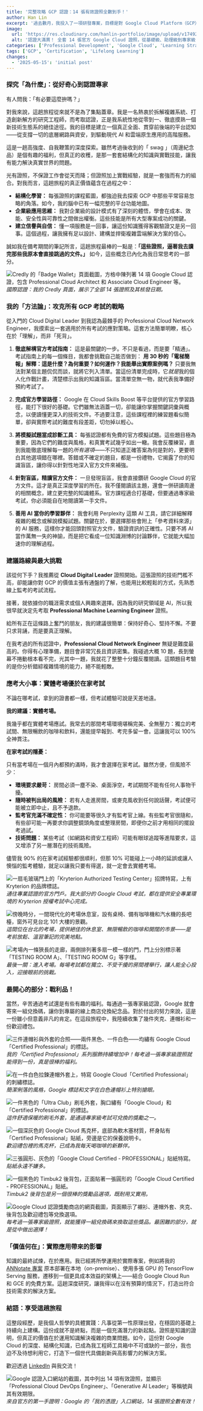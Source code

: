 ```yaml
---
title: '完整攻略 GCP 認證：14 張有效證照全數到手！'
author: Han Lin
excerpt: '過去數月，我投入了一項研發專案，目標是對 Google Cloud Platform（GCP）進行第一手、系統性的深度研究。具體成果，就是考取了 GCP 全套 14 張認證，橫跨基礎到專家級別，主題包羅萬象，從雲端架構、資安，到 DevOps、數據及機器學習'
image:
  url: 'https://res.cloudinary.com/hanlin-portfolio/image/upload/v1749224691/gcp-certifications-complete-badge-collage_wnyujx.png'
  alt: '認證大滿貫！ 全套 14 張官方 Google Cloud 證照，從基礎級、助理級到專家級，全員到齊。'
categories: ['Professional Development', 'Google Cloud', 'Learning Strategies']
tags: ['GCP', 'Certification', 'Lifelong Learning']
changes:
  - '2025-05-15': 'initial post'
---
```


### 探究「為什麼」：從好奇心到認證專家

有人問我：「有必要這麼拚嗎？」

對我來說，這趟旅程從來就不是為了集點蓋章。我是一名熱衷於拆解複雜系統、打造創新解方的研究工程師，而考取認證，正是我系統性地從零到一、徹底摸熟一個新技術生態系的絕佳途徑。我的目標是建立一個真正全面、貫穿前後端的平台認知——從支撐一切的底層網路與資安，到驅動現代 AI 和雲端原生應用的高階服務。

這是一趟高強度、自我鞭策的深度探索。雖然考過後收到的「 swag 」（周邊紀念品）是個有趣的福利，但真正的收穫，是那一套套結構化的知識與實戰技能，讓我有能力解決真實世界的問題。

光有證照，不保證工作會從天而降；但證照加上實戰經驗，就是一套強而有力的組合。對我而言，這趟旅程的真正價值蘊含在過程之中：

- **結構化學習：** 每張證照的課程藍圖，都強迫我去探索 GCP 中那些平常容易忽略的角落。如今，我的腦中已有一幅完整的平台功能地圖。
- **企業級應用思維：** 我對企業級的設計模式有了深刻的體悟，學會在成本、效能、安全性與可靠性之間做出權衡。這些技能是所有大型專案成功的關鍵。
- **建立信譽與自信：** 懂一項服務是一回事，讓這份知識獲得客觀驗證又是另一回事。這個過程，讓我擁有足以設計、建構並捍衛複雜雲端解決方案的信心。

誠如我在備考期間的筆記所言，這趟旅程最棒的一點是：**「這些證照，逼著我去讀完那些我原本會直接跳過的文件。」** 如今，這些概念已內化為我日常思考的一部分。

![Credly 的「Badge Wallet」頁面截圖，方格中陳列著 14 項 Google Cloud 認證，包含 Professional Cloud Architect 和 Associate Cloud Engineer 等。](https://res.cloudinary.com/hanlin-portfolio/image/upload/v1749224690/gcp-certifications-complete-credly-badge-wallet_j9gl3y.png)
_國際認證：我的 Credly 頁面，展示了全部 14 張證照及其核發日期。_

### 我的「方法論」：攻克所有 GCP 考試的戰略

從入門的 Cloud Digital Leader 到我認為最棘手的 Professional Cloud Network Engineer，我摸索出一套適用於所有考試的應對策略。這套方法簡單明瞭，核心在於「理解」，而非「死背」。

1.  **徹底解構官方考試指南：**
    這是最關鍵的一步。不只是看過，而是要「精通」。考試指南上的每一個條目，我都會挑戰自己能否做到：
    **用 30 秒的「電梯簡報」解釋：這是什麼？為何重要？如何運作？我能舉出實際案例嗎？**
    只要我無法對某個主題侃侃而談，就將它列入清單。當這份清單完成時，它*就是*我的個人化作戰計畫，清楚標示出我的知識盲區。當清單空無一物，就代表我準備好預約考試了。

2.  **完成官方學習路徑：**
    Google 在 Cloud Skills Boost 等平台提供的官方學習路徑，能打下很好的基礎。它們雖無法涵蓋一切，卻能讓你掌握關鍵詞彙與概念，以便讀懂更深入的技術文件。不過要注意，這些課程裡的練習題看似簡單，卻與實際考試的難度有段差距，切勿掉以輕心。

3.  **將模擬試題當成診斷工具：**
    每張認證都有免費的官方模擬試題。這些題目極為重要，因為它們的難度與風格，和真實考試幾乎如出一轍。我會反覆練習，直到我能徹底理解每一題的*所有選項*——不只知道正確答案為何是對的，更要明白其他選項錯在哪裡。答錯或不確定的題目，都是一份禮物，它揭露了你的知識盲區，讓你得以針對性地深入官方文件來補強。

4.  **針對盲區，精讀官方文件：**
    一旦發現盲區，我會直接鑽研 Google Cloud 的官方文件。這才是真正深度學習的所在。我不僅閱讀該主題，還會一併研讀周邊的相關概念，建立更完整的知識體系。官方課程適合打基礎，但要通過專家級考試，你必須能自在地閱讀第一手文件。

5.  **善用 AI 當你的學習夥伴：**
    我會利用 Perplexity 這類 AI 工具，請它詳細解釋複雜的概念或解說模擬試題。關鍵在於，要選擇那些會附上「參考資料來源」的 AI 服務，這樣你才能回頭對照官方文件，驗證資訊的正確性。只要不將 AI 當作萬無一失的神諭，而是把它看成一位知識淵博的討論夥伴，它就能大幅加速你的理解過程。

### 建議路線與最大挑戰

該從何下手？我推薦從 **Cloud Digital Leader** 證照開始。這張證照的技術門檻不高，卻能讓你對 GCP 的價值主張有通盤的了解，也能用比較輕鬆的方式，先熟悉線上監考的考試流程。

接著，就依據你的職涯需求或個人興趣來選擇。因為我的研究領域是 AI，所以我很早就決定先考取 **Professional Machine Learning Engineer** 證照。

給所有正在這條路上奮鬥的朋友，我的建議很簡單：保持好奇心、堅持不懈。不要只求背誦，而是要真正理解。

在我考過的所有認證中，**Professional Cloud Network Engineer** 無疑是難度最高的。你得有心理準備，題目會非常冗長且資訊密集。我碰過大概 10 題，長到螢幕不捲動根本看不完，光其中一題，我就花了整整十分鐘反覆閱讀。這類題目考驗的是你分析錯綜複雜情境的能力，絕不能輕敵。

### 應考大小事：實體考場優於在家考試

不論在哪考試，拿到的證書都一樣，但考試體驗可說是天差地遠。

**我的建議：實體考場。**

我幾乎都在實體考場應試。我常去的那間考場環境堪稱完美、全無壓力：獨立的考試間、無限暢飲的咖啡和飲料，還能提早報到、考完多留一會。這讓我可以 100% 全神貫注。

**在家考試的隱憂：**

只有當考場在一個月內都預約滿時，我才會選擇在家考試。雖然方便，但風險不少：

- **環境要求嚴苛：** 房間必須一塵不染、桌面淨空，考試期間不能有任何人事物干擾。
- **隨時被判出局的風險：** 若有人走進房間，或麥克風收到任何說話聲，考試便可能被立即中止，且不予退款。
- **監考官充滿不確定性：** 你可能要等很久才有監考官上線。有些監考官很隨和，有些卻可能一再要求你調整鏡頭角度或整理房間，即便你之前才用相同的擺設考過試。
- **技術問題：** 某些考試（如網路和資安工程師）可能有眼球追蹤等進階要求，這又增添了另一層潛在的技術風險。

儘管我 90% 的在家考試經驗都很順利，但那 10% 可能碰上一小時的延誤或讓人懊惱的監考體驗，就足以讓我只要有得選，就一定會去實體考場。

![一扇毛玻璃門上的「Kryterion Authorized Testing Center」招牌特寫，上有 Kryterion 的品牌標誌。](https://res.cloudinary.com/hanlin-portfolio/image/upload/v1749231609/gcp-certifications-complete-kryterion-testing-center_zvuj5j.jpg)
_通往專業認證的官方門戶。我大部分的 Google Cloud 考試，都在提供安全專業環境的 Kryterion 授權考試中心完成。_

![傍晚時分，一間現代化的考場休息室，設有桌椅、備有咖啡機和汽水機的長吧檯，窗外可見台北 101 大樓的景觀。](https://res.cloudinary.com/hanlin-portfolio/image/upload/v1749231610/gcp-certifications-complete-testing-center-lounge_bx7zzg.jpg)
_這間位在台北的考場，提供絕佳的休息室、無限暢飲的咖啡和開闊的市景——是考前放鬆、溫習筆記的完美地點。_

![考場內一條狹長的走廊，兩側排列著多扇一模一樣的門，門上分別標示著「TESTING ROOM A」、「TESTING ROOM G」等字樣。](https://res.cloudinary.com/hanlin-portfolio/image/upload/v1749231609/gcp-certifications-complete-exam-hallway_zypoz6.jpg)
_最後一關：進入考場。每場考試都在獨立、不受干擾的房間裡舉行，讓人能全心投入，迎接眼前的挑戰。_

### 最開心的部分：戰利品！

當然，辛苦通過考試還是有些有趣的福利。每通過一張專家級認證，Google 就會寄來一組兌換碼，讓你到專屬的線上商店兌換紀念品。對於付出的努力來說，這是一份雖小但意義非凡的肯定。在這段旅程中，我陸續收集了幾件夾克、連帽衫和一份歡迎禮包。

![三件連帽衫與外套的合照——兩件黑色、一件白色——均繡有 Google Cloud「Certified Professional」的標誌。](https://res.cloudinary.com/hanlin-portfolio/image/upload/v1749224696/gcp-certifications-complete-apparel-collection_jl8hln.jpg)
_我的「Certified Professional」系列服飾持續增加中！每考過一張專家級證照就能得到一份，真是很棒的福利。_

![在一件白色拉鍊連帽外套上，特寫 Google Cloud「Certified Professional」的刺繡標誌。](https://res.cloudinary.com/hanlin-portfolio/image/upload/v1749224692/gcp-certifications-complete-white-hoodie-logo_xyqntw.jpg)
_簡潔俐落的風格，Google 標誌和文字在白色連帽衫上特別搶眼。_

![一件黑色的「Ultra Club」刷毛外套，胸口繡有「Google Cloud」和「Certified Professional」的標誌。](https://res.cloudinary.com/hanlin-portfolio/image/upload/v1749224695/gcp-certifications-complete-fleece-jacket_dpp9uv.jpg)
_這件舒適保暖的刷毛外套，是通過專家級考試可兌換的獎勵之一。_

![一個深灰色的 Google Cloud 馬克杯，底部為軟木塞材質，杯身貼有「Certified Professional」貼紙，旁邊是它的保養說明卡。](https://res.cloudinary.com/hanlin-portfolio/image/upload/v1749224692/gcp-certifications-complete-welcome-kit-mug_czbi7r.jpg)
_歡迎禮包裡的馬克杯，已成為我每天喝咖啡的新夥伴。_

![三張圓形、灰色的「Google Cloud Certified - PROFESSIONAL」貼紙特寫。](https://res.cloudinary.com/hanlin-portfolio/image/upload/v1749224692/gcp-certifications-complete-professional-stickers_ratxuf.jpg)
_貼紙永遠不嫌多。_

![一個黑色的 Timbuk2 後背包，正面貼著一張圓形的「Google Cloud Certified - PROFESSIONAL」貼紙。](https://res.cloudinary.com/hanlin-portfolio/image/upload/v1749224698/gcp-certifications-complete-timbuk2-backpack_bupkdf.jpg)
_Timbuk2 後背包是另一個很棒的獎勵品選項，既耐用又實用。_

![Google Cloud 認證獎勵商店的網頁截圖，頁面顯示了襯衫、連帽外套、夾克、後背包及歡迎禮包等兌換選項。](https://res.cloudinary.com/hanlin-portfolio/image/upload/v1749224691/gcp-certifications-complete-rewards-store_vw2mrb.png)
_每考過一張專家級證照，就能獲得一組兌換碼來換取這些獎品。最困難的部分，就是從中做出選擇！_

### 「價值何在」：實際應用帶來的影響

知識的最終試煉，在於應用。我已經將所學運用於實際專案，例如將我的 [ANNotate 專案](https://ann.hanl.in/about) 原本部署在本地（on-premise）、使用多張 GPU 的 TensorFlow Serving 服務，遷移到一個更具成本效益的架構上——結合 Google Cloud Run 和 GCE 的免費方案。這趟深度研究，讓我得以在沒有預算的情況下，打造出符合技術需求的解決方案。

### 結語：享受這趟旅程

這整段經歷，是我個人哲學的具體實踐：凡事從第一性原理出發，在穩固的基礎上持續向上建構。這份成就不是終點，而是一個充滿潛力的新起點。證照是知識的證明，但真正的價值在於運用知識解決複雜的商業問題。如今，這份對 Google Cloud 的深度、結構化知識，已成為我工程師工具箱中不可或缺的一部分，我也迫不及待想利用它，打造下一個世代具備創新與高影響力的解決方案。

歡迎透過 [LinkedIn](https://www.linkedin.com/in/hotdogee/) 與我交流！

![Google 認證入口網站的截圖，其中列出 14 項有效證照，並顯示「Professional Cloud DevOps Engineer」、「Generative AI Leader」等稱號與其有效期限。](https://res.cloudinary.com/hanlin-portfolio/image/upload/v1749224690/gcp-certifications-complete-google-credentials-portal_efv5bc.png)
_來自官方的第一手證明：Google 的「我的憑證」入口網站，14 張證照全數有效！_
